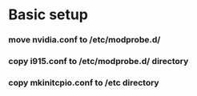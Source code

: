 # Basic setup

### move nvidia.conf to /etc/modprobe.d/
### copy i915.conf to /etc/modprobe.d/ directory
### copy mkinitcpio.conf to /etc directory
